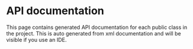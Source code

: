 # API documentation

This page contains generated API documentation for each public class in the project. This is auto generated from xml documentation and
will be visible if you use an IDE.